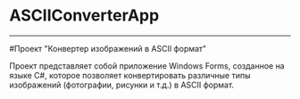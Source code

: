 # ASCIIConverterApp
---
#Проект "Конвертер изображений в ASCII формат"

Проект представляет собой приложение Windows Forms, созданное на языке C#, которое позволяет конвертировать различные типы изображений (фотографии, рисунки и т.д.) в ASCII формат.
